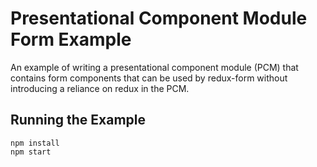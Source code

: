 # Presentational Component Module Form Example

An example of writing a presentational component module (PCM) that contains form components that can be used by redux-form without introducing a reliance on redux in the PCM.


## Running the Example

```
npm install
npm start
```
